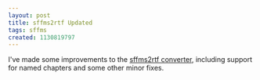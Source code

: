 ```yaml
---
layout: post
title: sffms2rtf Updated
tags: sffms
created: 1130819797
---
```

I've made some improvements to the [sffms2rtf converter](/sffms/sffms2rtf/), including support for named chapters and some other minor fixes.
